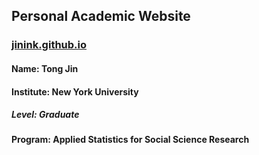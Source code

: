 ## Personal Academic Website
### [jinink.github.io](http://jinink.github.io)
#### Name: Tong Jin
#### Institute: New York University
##### Level: Graduate
#### Program: Applied Statistics for Social Science Research
